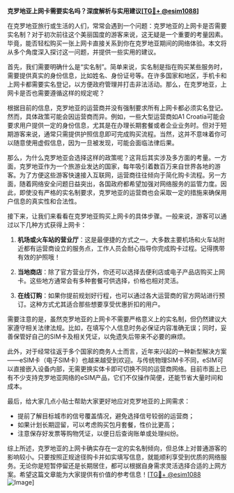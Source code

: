 **克罗地亚上网卡需要实名吗？深度解析与实用建议[[TG💪+ @esim1088](https://t.me/s/esim1088)]**

在克罗地亚旅行或生活的人们，常常会遇到一个问题：克罗地亚的上网卡是否需要实名制？对于初次前往这个美丽国度的游客来说，这无疑是一个重要的考量因素。毕竟，能否轻松购买一张上网卡直接关系到你在克罗地亚期间的网络体验。本文将从多个角度深入探讨这一问题，并提供一些实用的建议。

首先，我们需要明确什么是“实名制”。简单来说，实名制是指在购买某些服务时，需要提供真实的身份信息，比如姓名、身份证号等。在许多国家和地区，手机卡和上网卡都需要实名登记，以方便政府管理并打击非法活动。那么，在克罗地亚，上网卡是否也需要遵循这样的规定呢？

根据目前的信息，克罗地亚的运营商并没有强制要求所有上网卡都必须实名登记。然而，具体政策可能会因运营商而异。例如，一些大型运营商如A1 Croatia可能会要求用户提供一定的身份信息，尤其是在办理长期套餐或者企业业务时。但对于短期游客来说，通常只需提供护照信息即可完成购买流程。当然，这并不意味着你可以随意使用虚假信息，因为一旦被发现，可能会面临法律后果。

那么，为什么克罗地亚会选择这样的政策呢？这背后其实涉及多方面的考量。一方面，克罗地亚作为一个旅游业发达的国家，每年吸引着数百万来自世界各地的游客。为了方便这些游客快速接入互联网，运营商往往倾向于简化购卡流程。另一方面，随着网络安全问题日益突出，各国政府都希望加强对网络服务的监管力度。因此，即使没有严格的实名制要求，克罗地亚的运营商也会采取一定的措施来确保用户信息的真实性和合法性。

接下来，让我们来看看在克罗地亚购买上网卡的具体步骤。一般来说，游客可以通过以下几种方式获得上网卡：

1. **机场或火车站的营业厅**：这是最便捷的方式之一。大多数主要机场和火车站附近都有运营商设立的服务点，工作人员会耐心指导你完成购卡过程。记得携带有效的护照哦！

2. **当地商店**：除了官方营业厅外，你还可以选择去便利店或电子产品店购买上网卡。这些地方通常会有多种套餐可供选择，价格也相对灵活。

3. **在线订购**：如果你提前规划好行程，也可以通过各大运营商的官方网站进行预订。这种方式尤其适合那些想要享受优惠折扣的用户。

需要注意的是，虽然克罗地亚的上网卡不需要严格意义上的实名制，但仍然建议大家遵守相关法律法规。比如，在填写个人信息时务必保证内容准确无误；同时，妥善保管好自己的SIM卡及相关凭证，以免遗失后带来不必要的麻烦。

此外，对于经常往返于多个国家的商务人士而言，近年来兴起的一种新型解决方案——eSIM卡（电子SIM卡）也越来越受到欢迎。与传统物理SIM卡不同，eSIM可以直接嵌入设备内部，无需更换实体卡即可切换不同的运营商网络。目前市面上已有不少支持克罗地亚网络的eSIM产品，它们不仅操作简便，还能节省大量时间和成本。

最后，给大家几点小贴士帮助大家更好地应对克罗地亚的上网需求：
- 提前了解目标城市的信号覆盖情况，避免选择信号较弱的运营商；
- 如果计划长期逗留，可以考虑购买包月套餐，性价比更高；
- 注意保存好发票等购物凭证，以便日后查询账单或处理纠纷。

综上所述，克罗地亚的上网卡确实存在一定的实名制倾向，但总体上对普通游客的影响较小。只要按照正规途径购卡并如实填写信息，就能顺利享受到优质的网络服务。无论你是短暂停留还是长期居住，都可以根据自身需求灵活选择合适的上网方案。希望这篇文章能为大家提供有价值的参考信息！[[TG💪+ @esim1088](https://t.me/s/esim1088) ![Image](https://i.postimg.cc/4NQfJmqS/Snipaste-2025-05-13-00-14-12.png)]